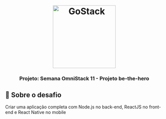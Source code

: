 <h1 align="center">
    <img alt="GoStack" src="https://rocketseat-cdn.s3-sa-east-1.amazonaws.com/bootcamp-header.png" width="200px" />
</h1>

<h3 align="center">
  Projeto: Semana OmniStack 11 - Projeto be-the-hero
</h3>

## :rocket: Sobre o desafio

Criar uma aplicação completa com Node.js no back-end, ReactJS no front-end e React Native no mobile


